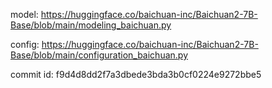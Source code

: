 model:
https://huggingface.co/baichuan-inc/Baichuan2-7B-Base/blob/main/modeling_baichuan.py

config:
https://huggingface.co/baichuan-inc/Baichuan2-7B-Base/blob/main/configuration_baichuan.py

commit id:
f9d4d8dd2f7a3dbede3bda3b0cf0224e9272bbe5